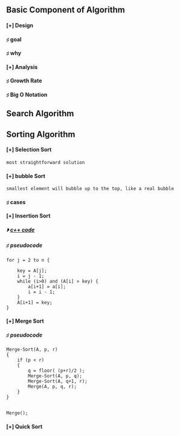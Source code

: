 

## Basic Component of Algorithm

#### [+] Design
#### &#x266f; goal
#### &#x266f; why

#### [+] Analysis 
#### &#x266f; Growth Rate
#### &#x266f; Big O Notation



## Search Algorithm 

## Sorting Algorithm
#### [+] Selection Sort
```
most straightforward solution
```
#### [+] bubble Sort
```
smallest element will bubble up to the top, like a real bubble
```
#### &#x266f; cases

#### [+] Insertion Sort
##### &#x23f5; [c++ code](./code/insertion_sort.cpp)
##### &#x266f; pseudocode 
```
for j = 2 to n {

    key = A[j];
    i = j - 1;
    while (i>0) and (A[i] > key) {
        a[i+1] = a[i];
        i = i - 1;
    }
    A[i+1] = key;
}
```

#### [+] Merge Sort
##### &#x266f; pseudocode 
```
Merge-Sort(A, p, r)
{
    if (p < r)
    {
        q = floor( (p+r)/2 );
        Merge-Sort(A, p, q);
        Merge-Sort(A, q+1, r);
        Merge(A, p, q, r);
    }
}


Merge();
```
#### [+] Quick Sort
